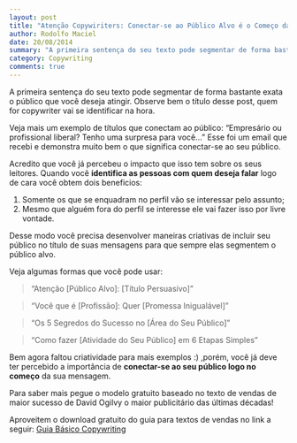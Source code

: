 ```yaml
---
layout: post
title: "Atenção Copywiriters: Conectar-se ao Público Alvo é o Começo da Copy"
author: Rodolfo Maciel
date: 20/08/2014
summary: "A primeira sentença do seu texto pode segmentar de forma bastante exata o público que você deseja atingir. Observe bem o título desse post, quem for copywriter vai se identificar na hora."
category: Copywriting
comments: true
---
```


A primeira sentença do seu texto pode segmentar de forma bastante exata o público que você deseja atingir. Observe bem o título desse post, quem for copywriter vai se identificar na hora.

Veja mais um exemplo de títulos que conectam ao público: “Empresário ou profissional liberal? Tenho uma surpresa para você…” Esse foi um email que recebi e demonstra muito bem o que significa conectar-se ao seu público.

Acredito que você já percebeu o impacto que isso tem sobre os seus leitores. Quando você __identifica as pessoas com quem deseja falar__ logo de cara você obtem dois beneficios:

1. Somente os que se enquadram no perfil vão se interessar pelo assunto;
2. Mesmo que alguém fora do perfil se interesse ele vai fazer isso por livre vontade.

Desse modo você precisa desenvolver maneiras criativas de incluir seu público no título de suas mensagens para que sempre elas segmentem o público alvo.

Veja algumas formas que você pode usar:

>“Atenção [Público Alvo]: [Título Persuasivo]”

>“Você que é [Profissão]: Quer [Promessa Inigualável]”

>“Os 5 Segredos do Sucesso no [Área do Seu Público]”

>“Como fazer [Atividade do Seu Público] em 6 Etapas Simples”

Bem agora faltou criatividade para mais exemplos  :)  ,porém, você já deve ter percebido a importância de __conectar-se ao seu público logo no começo__ da sua mensagem.

Para saber mais pegue o modelo gratuito baseado no texto de vendas de maior sucesso de David Ogilvy o maior publicitário das últimas décadas!

Aproveitem o download gratuito do guia para textos de vendas no link a seguir: [Guia Básico Copywriting](http://eepurl.com/0PRvb "Baixe gratuitamente o seu Guia Básico Copywriting")
